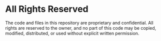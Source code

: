 All Rights Reserved
===================

The code and files in this repository are proprietary and confidential. All rights are reserved to the owner, and no part of this code may be copied, modified, distributed, or used without explicit written permission.
